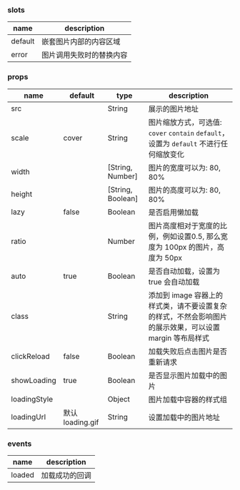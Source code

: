 ### slots
| name        | description |
| ----------- |-------------|
| default     | 嵌套图片内部的内容区域  |
| error     | 图片调用失败时的替换内容  |


### props

| name        | default     |   type      | description |
| ----------- |-------------|-------------|-------------|
| src      |      |    String   |  展示的图片地址 |
| scale   |     cover        |    String   |  图片缩放方式，可选值: `cover` `contain` `default`，设置为 `default` 不进行任何缩放变化|
| width   |             |    [String, Number]   |  图片的宽度可以为: 80, 80% |
| height      |             |    [String, Boolean]   | 图片的高度可以为: 80, 80% |
| lazy      |      false       |     Boolean   | 是否启用懒加载 |
| ratio      |             |    Number   | 图片高度相对于宽度的比例，例如设置0.5, 那么宽度为 100px 的图片，高度为 50px |
| auto      |     true        |    Boolean   | 是否自动加载，设置为 true 会自动加载 |
| class      |             |    String   | 添加到 image 容器上的样式类，请不要设置复杂的样式，不然会影响图片的展示效果，可以设置 margin 等布局样式  |
| clickReload      |     false        |    Boolean   | 加载失败后点击图片是否重新请求  |
| showLoading      |     true        |    Boolean   | 是否显示图片加载中的图片  |
| loadingStyle      |             |    Object   | 图片加载中容器的样式组  |
| loadingUrl      |      默认loading.gif       |    String   | 设置加载中的图片地址  |


### events

| name        | description |
| ----------- |------------------ |
| loaded      | 加载成功的回调 |

